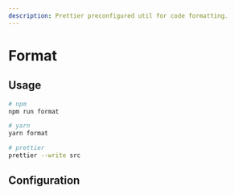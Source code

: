 ```yaml
---
description: Prettier preconfigured util for code formatting.
---
```


# Format

## Usage

```bash
# npm
npm run format

# yarn
yarn format

# prettier
prettier --write src
```

## Configuration

